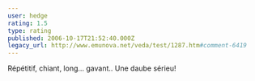 ```yaml
---
user: hedge
rating: 1.5
type: rating
published: 2006-10-17T21:52:40.000Z
legacy_url: http://www.emunova.net/veda/test/1287.htm#comment-6419
---
```

Répétitif, chiant, long... gavant..
Une daube sérieu!